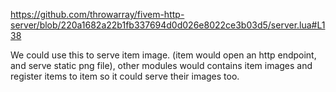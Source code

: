 https://github.com/throwarray/fivem-http-server/blob/220a1682a22b1fb337694d0d026e8022ce3b03d5/server.lua#L138


We could use this to serve item image. (item would open an http endpoint, and serve static png file), other modules would contains item images and register items to item so it could serve their images too.